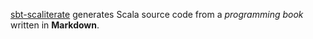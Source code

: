 [sbt-scaliterate][1] generates Scala source code from a *programming book* written in **Markdown**.

[1]: https://github.com/wookietreiber/sbt-scaliterate
